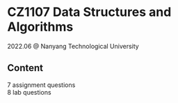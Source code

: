 # CZ1107 Data Structures and Algorithms
2022.06 @ Nanyang Technological University

## Content
7 assignment questions
<br/>
8 lab questions
